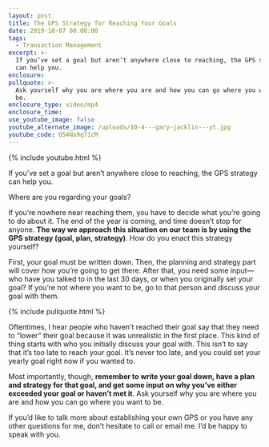 ```yaml
---
layout: post
title: The GPS Strategy for Reaching Your Goals
date: 2019-10-07 00:00:00
tags:
  - Transaction Management
excerpt: >-
  If you’ve set a goal but aren’t anywhere close to reaching, the GPS strategy
  can help you.
enclosure:
pullquote: >-
  Ask yourself why you are where you are and how you can go where you want to
  be.
enclosure_type: video/mp4
enclosure_time:
use_youtube_image: false
youtube_alternate_image: /uploads/10-4---gary-jacklin---yt.jpg
youtube_code: O54Na9q71cM
---
```


{% include youtube.html %}

If you’ve set a goal but aren’t anywhere close to reaching, the GPS strategy can help you.

Where are you regarding your goals?

If you’re nowhere near reaching them, you have to decide what you’re going to do about it. The end of the year is coming, and time doesn’t stop for anyone. **The way we approach this situation on our team is by using the GPS strategy (goal, plan, strategy)**. How do you enact this strategy yourself?

First, your goal must be written down. Then, the planning and strategy part will cover how you’re going to get there. After that, you need some input—who have you talked to in the last 30 days, or when you originally set your goal? If you’re not where you want to be, go to that person and discuss your goal with them.

{% include pullquote.html %}

Oftentimes, I hear people who haven’t reached their goal say that they need to “lower” their goal because it was unrealistic in the first place. This kind of thing starts with who you initially discuss your goal with. This isn’t to say that it’s too late to reach your goal. It’s never too late, and you could set your yearly goal right now if you wanted to.

Most importantly, though, **remember to write your goal down, have a plan and strategy for that goal, and get some input on why you’ve either exceeded your goal or haven’t met it**. Ask yourself why you are where you are and how you can go where you want to be.

If you’d like to talk more about establishing your own GPS or you have any other questions for me, don’t hesitate to call or email me. I’d be happy to speak with you.